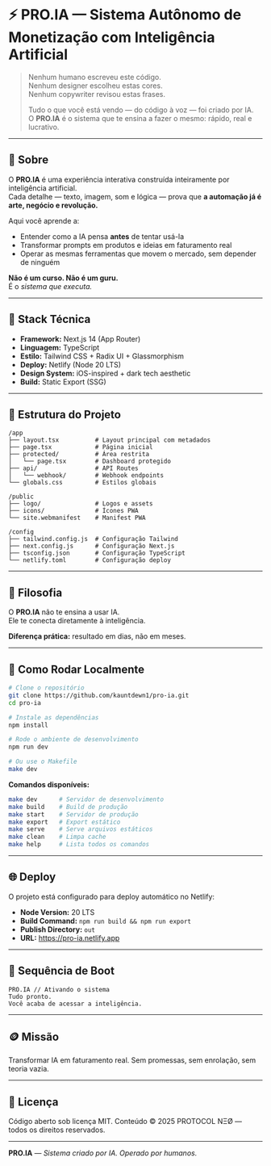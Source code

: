 # ⚡ PRO.IA — Sistema Autônomo de Monetização com Inteligência Artificial

> Nenhum humano escreveu este código.  
> Nenhum designer escolheu estas cores.  
> Nenhum copywriter revisou estas frases.  
>  
> Tudo o que você está vendo — do código à voz — foi criado por IA.  
> O **PRO.IA** é o sistema que te ensina a fazer o mesmo: rápido, real e lucrativo.

---

## 🧠 Sobre

O **PRO.IA** é uma experiência interativa construída inteiramente por inteligência artificial.  
Cada detalhe — texto, imagem, som e lógica — prova que **a automação já é arte, negócio e revolução.**

Aqui você aprende a:
- Entender como a IA pensa **antes** de tentar usá-la  
- Transformar prompts em produtos e ideias em faturamento real  
- Operar as mesmas ferramentas que movem o mercado, sem depender de ninguém  

**Não é um curso. Não é um guru.**  
É o *sistema que executa.*

---

## 🧩 Stack Técnica

- **Framework:** Next.js 14 (App Router)
- **Linguagem:** TypeScript
- **Estilo:** Tailwind CSS + Radix UI + Glassmorphism
- **Deploy:** Netlify (Node 20 LTS)
- **Design System:** iOS-inspired + dark tech aesthetic
- **Build:** Static Export (SSG)

---

## 🚀 Estrutura do Projeto

```
/app
├── layout.tsx          # Layout principal com metadados
├── page.tsx            # Página inicial
├── protected/          # Área restrita
│   └── page.tsx        # Dashboard protegido
├── api/                # API Routes
│   └── webhook/        # Webhook endpoints
└── globals.css         # Estilos globais

/public
├── logo/               # Logos e assets
├── icons/              # Ícones PWA
└── site.webmanifest    # Manifest PWA

/config
├── tailwind.config.js  # Configuração Tailwind
├── next.config.js      # Configuração Next.js
├── tsconfig.json       # Configuração TypeScript
└── netlify.toml        # Configuração deploy
```

---

## 🧬 Filosofia

O **PRO.IA** não te ensina a usar IA.  
Ele te conecta diretamente à inteligência.

**Diferença prática:** resultado em dias, não em meses.

---

## 🧾 Como Rodar Localmente

```bash
# Clone o repositório
git clone https://github.com/kauntdewn1/pro-ia.git
cd pro-ia

# Instale as dependências
npm install

# Rode o ambiente de desenvolvimento
npm run dev

# Ou use o Makefile
make dev
```

**Comandos disponíveis:**
```bash
make dev      # Servidor de desenvolvimento
make build    # Build de produção
make start    # Servidor de produção
make export   # Export estático
make serve    # Serve arquivos estáticos
make clean    # Limpa cache
make help     # Lista todos os comandos
```

---

## 🌐 Deploy

O projeto está configurado para deploy automático no Netlify:

- **Node Version:** 20 LTS
- **Build Command:** `npm run build && npm run export`
- **Publish Directory:** `out`
- **URL:** https://pro-ia.netlify.app

---

## 🧠 Sequência de Boot

```
PRO.IA // Ativando o sistema  
Tudo pronto.  
Você acaba de acessar a inteligência.
```

---

## 🪙 Missão

Transformar IA em faturamento real.
Sem promessas, sem enrolação, sem teoria vazia.

---

## 📜 Licença

Código aberto sob licença MIT.
Conteúdo © 2025 PROTOCOL NΞØ — todos os direitos reservados.

---

**PRO.IA** — *Sistema criado por IA. Operado por humanos.*